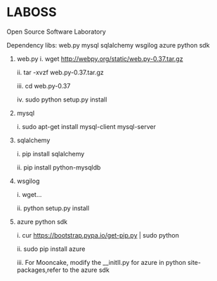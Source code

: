 LABOSS
======

Open Source Software Laboratory

Dependency libs:
web.py
mysql
sqlalchemy
wsgilog
azure python sdk

1. web.py
	i.   wget http://webpy.org/static/web.py-0.37.tar.gz
	
	ii.  tar -xvzf web.py-0.37.tar.gz
	
	iii. cd web.py-0.37
	
	iv.  sudo python setup.py install

2. mysql

	i. sudo apt-get install mysql-client mysql-server

3. sqlalchemy

	i.  pip install sqlalchemy
	
	ii. pip install python-mysqldb

4. wsgilog

	i.  wget...
	
	ii. python setup.py install

5. azure python sdk

	i.   cur https://bootstrap.pypa.io/get-pip.py | sudo python
	
	ii.  sudo pip install azure
	
	iii. For Mooncake, modify the __initII.py for azure in python site-packages,refer to the azure sdk

